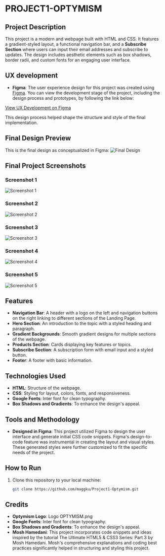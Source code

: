 # PROJECT1-OPTYMISM

## Project Description
This project is a modern and webpage built with HTML and CSS. It features a gradient-styled layout, a functional navigation bar, and a **Subscribe Section** where users can input their email addresses and subscribe to updates. The design includes aesthetic elements such as box shadows, border radii, and custom fonts for an engaging user interface.

## UX development
- **Figma**: The user experience design for this project was created using [Figma](https://www.figma.com/). You can view the development stage of the project, including the design process and prototypes, by following the link below:

[View UX Development on Figma](https://www.figma.com/design/IukzHed7QcjJxfFP36iGhH/OPTYMISM?node-id=3-8&t=jNUKA3Q6i1dhHlS5-1)

This design process helped shape the structure and style of the final implementation.

## Final Design Preview
This is the final design as conceptualized in Figma:
![Final Design](assets/images/Home-page-OPTYMISM.png)

## Final Project Screenshots
### Screenshot 1
![Screenshot 1](assets/images/Project1OPTYMISM-Website1.png)

### Screenshot 2
![Screenshot 2](assets/images/Project1OPTYMISM-Website2.png)

### Screenshot 3
![Screenshot 3](assets/images/Project1OPTYMISM-Website3.png)

### Screenshot 4
![Screenshot 4](assets/images/Project1OPTYMISM-Website4.png)

### Screenshot 5
![Screenshot 5](assets/images/Project1OPTYMISM-Website5.png)

## Features
- **Navigation Bar**: A header with a logo on the left and navigation buttons on the right linking to different sections of the Landing Page.
- **Hero Section**: An introduction to the topic with a styled heading and paragraph.
- **Gradient Backgrounds**: Smooth gradient designs for multiple sections of the webpage.
- **Products Section**: Cards displaying key features or topics.
- **Subscribe Section**: A subscription form with email input and a styled button.
- **Footer**: A footer with basic information.

## Technologies Used
- **HTML**: Structure of the webpage.
- **CSS**: Styling for layout, colors, fonts, and responsiveness.
- **Google Fonts**: Inter font for clean typography.
- **Box Shadows and Gradients**: To enhance the design's appeal.

## Tools and Methodology
- **Designed in Figma**: This project utilized Figma to design the user interface and generate initial CSS code snippets. Figma's design-to-code feature was instrumental in creating the layout and visual styles. These generated styles were further customized to fit the specific needs of the project. 

## How to Run
1. Clone this repository to your local machine:
   ```bash
   git clone https://github.com/maggku/Project1-Optymism.git

## Credits 
- **Optymism Logo**:  Logo OPTYMISM.png
- **Google Fonts**: Inter font for clean typography.
- **Box Shadows and Gradients**: To enhance the design's appeal.
- **Mosh Hamedani**:  This project incorporates code snippets and ideas inspired by the tutorial The Ultimate HTML5 & CSS3 Series: Part 3 by Mosh Hamedani. Mosh's comprehensive explanations and coding best practices significantly helped in structuring and styling this project.


